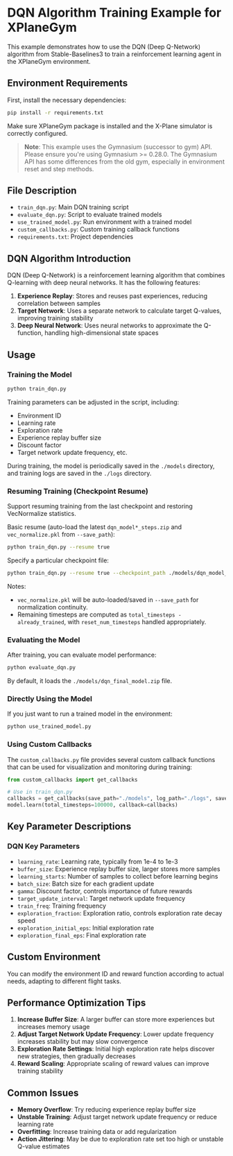 # DQN Algorithm Training Example for XPlaneGym

This example demonstrates how to use the DQN (Deep Q-Network) algorithm from Stable-Baselines3 to train a reinforcement learning agent in the XPlaneGym environment.

## Environment Requirements

First, install the necessary dependencies:

```bash
pip install -r requirements.txt
```

Make sure XPlaneGym package is installed and the X-Plane simulator is correctly configured.

> **Note**: This example uses the Gymnasium (successor to gym) API. Please ensure you're using Gymnasium >= 0.28.0. The Gymnasium API has some differences from the old gym, especially in environment reset and step methods.

## File Description

- `train_dqn.py`: Main DQN training script
- `evaluate_dqn.py`: Script to evaluate trained models
- `use_trained_model.py`: Run environment with a trained model
- `custom_callbacks.py`: Custom training callback functions
- `requirements.txt`: Project dependencies

## DQN Algorithm Introduction

DQN (Deep Q-Network) is a reinforcement learning algorithm that combines Q-learning with deep neural networks. It has the following features:

1. **Experience Replay**: Stores and reuses past experiences, reducing correlation between samples
2. **Target Network**: Uses a separate network to calculate target Q-values, improving training stability
3. **Deep Neural Network**: Uses neural networks to approximate the Q-function, handling high-dimensional state spaces

## Usage

### Training the Model

```bash
python train_dqn.py
```

Training parameters can be adjusted in the script, including:
- Environment ID
- Learning rate
- Exploration rate
- Experience replay buffer size
- Discount factor
- Target network update frequency, etc.

During training, the model is periodically saved in the `./models` directory, and training logs are saved in the `./logs` directory.

### Resuming Training (Checkpoint Resume)

Support resuming training from the last checkpoint and restoring VecNormalize statistics.

Basic resume (auto-load the latest `dqn_model*_steps.zip` and `vec_normalize.pkl` from `--save_path`):

```bash
python train_dqn.py --resume true
```

Specify a particular checkpoint file:

```bash
python train_dqn.py --resume true --checkpoint_path ./models/dqn_model_100000_steps.zip
```

Notes:
- `vec_normalize.pkl` will be auto-loaded/saved in `--save_path` for normalization continuity.
- Remaining timesteps are computed as `total_timesteps - already_trained`, with `reset_num_timesteps` handled appropriately.

### Evaluating the Model

After training, you can evaluate model performance:

```bash
python evaluate_dqn.py
```

By default, it loads the `./models/dqn_final_model.zip` file.

### Directly Using the Model

If you just want to run a trained model in the environment:

```bash
python use_trained_model.py
```

### Using Custom Callbacks

The `custom_callbacks.py` file provides several custom callback functions that can be used for visualization and monitoring during training:

```python
from custom_callbacks import get_callbacks

# Use in train_dqn.py
callbacks = get_callbacks(save_path="./models", log_path="./logs", save_freq=10000)
model.learn(total_timesteps=100000, callback=callbacks)
```

## Key Parameter Descriptions

### DQN Key Parameters

- `learning_rate`: Learning rate, typically from 1e-4 to 1e-3
- `buffer_size`: Experience replay buffer size, larger stores more samples
- `learning_starts`: Number of samples to collect before learning begins
- `batch_size`: Batch size for each gradient update
- `gamma`: Discount factor, controls importance of future rewards
- `target_update_interval`: Target network update frequency
- `train_freq`: Training frequency
- `exploration_fraction`: Exploration ratio, controls exploration rate decay speed
- `exploration_initial_eps`: Initial exploration rate
- `exploration_final_eps`: Final exploration rate

## Custom Environment

You can modify the environment ID and reward function according to actual needs, adapting to different flight tasks.

## Performance Optimization Tips

1. **Increase Buffer Size**: A larger buffer can store more experiences but increases memory usage
2. **Adjust Target Network Update Frequency**: Lower update frequency increases stability but may slow convergence
3. **Exploration Rate Settings**: Initial high exploration rate helps discover new strategies, then gradually decreases
4. **Reward Scaling**: Appropriate scaling of reward values can improve training stability

## Common Issues

- **Memory Overflow**: Try reducing experience replay buffer size
- **Unstable Training**: Adjust target network update frequency or reduce learning rate
- **Overfitting**: Increase training data or add regularization
- **Action Jittering**: May be due to exploration rate set too high or unstable Q-value estimates 
